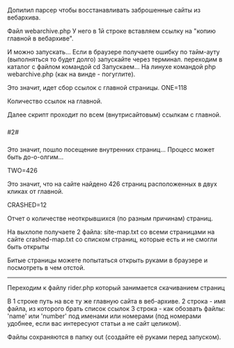 Допилил парсер чтобы восстанавливать заброшенные сайты из вебархива.

Файл webarchive.php
У него в 1й строке вставляем ссылку на "копию главной в вебархиве".

И можно запускать...
Если в браузере получаете ошибку по тайм-ауту (выполняться то будет долго) запускайте через терминал.
переходим в каталог с файлом командой cd
Запускаем... На линухе командой php webarchive.php (как на винде - погуглите).

Это значит, идет сбор ссылок с главной страницы.
ONE=118

Количество ссылок на главной.

Далее скрипт проходит по всем (внутрисайтовым) ссылкам с главной.
###
#2#
###

Это значит, пошло посещение внутренних страниц... Процесс может быть до-о-олгим...

TWO=426

Это значит, что на сайте найдено 426 страниц расположенных в двух кликах от главной.


CRASHED=12

Отчет о количестве неоткрывшихся (по разным причинам) страниц.

На выхлопе получаете 2 файла:
site-map.txt со всеми страницами на сайте
crashed-map.txt со списком страниц, которые есть и не смогли быть открыты

Битые страницы можете попытаться открыть руками в браузере и посмотреть в чем отстой.

- - - -

Переходим к файлу rider.php который занимается скачиванием страниц

В 1 строке путь на все ту же главную сайта в веб-архиве.
2 строка - имя файла, из которого брать список ссылок
3 строка - как обозвать файлы: 'name' или 'number' под именами или номерами (под номерами удобнее, если вас интересуют статьи а не сайт целиком).

Файлы сохраняются в папку out (создайте её руками перед запуском).